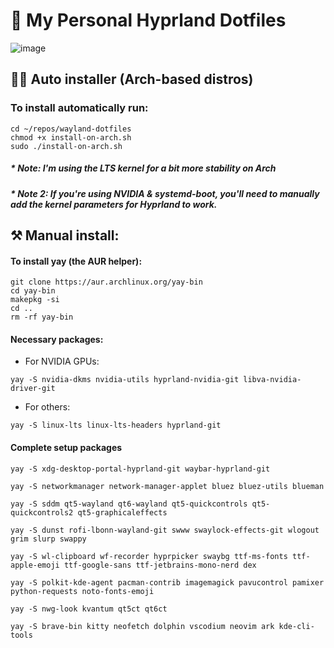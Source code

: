 # 🚀 My Personal Hyprland Dotfiles 
![image](https://user-images.githubusercontent.com/45101400/233792716-4ca542ce-c004-4404-b73a-82330e95b1c5.png)

## 👨‍💻 Auto installer (Arch-based distros)
### To install automatically run:

```
cd ~/repos/wayland-dotfiles
chmod +x install-on-arch.sh
sudo ./install-on-arch.sh
```
##### * Note: I'm using the LTS kernel for a bit more stability on Arch
##### * Note 2: If you're using NVIDIA & systemd-boot, you'll need to manually add the kernel parameters for Hyprland to work.

## ⚒️ Manual install:
#### To install yay (the AUR helper):

```
git clone https://aur.archlinux.org/yay-bin
cd yay-bin
makepkg -si
cd ..
rm -rf yay-bin
```

#### Necessary packages:

* For NVIDIA GPUs: 
```
yay -S nvidia-dkms nvidia-utils hyprland-nvidia-git libva-nvidia-driver-git
```

* For others:
```
yay -S linux-lts linux-lts-headers hyprland-git
```

#### Complete setup packages

```
yay -S xdg-desktop-portal-hyprland-git waybar-hyprland-git

yay -S networkmanager network-manager-applet bluez bluez-utils blueman

yay -S sddm qt5-wayland qt6-wayland qt5-quickcontrols qt5-quickcontrols2 qt5-graphicaleffects

yay -S dunst rofi-lbonn-wayland-git swww swaylock-effects-git wlogout grim slurp swappy

yay -S wl-clipboard wf-recorder hyprpicker swaybg ttf-ms-fonts ttf-apple-emoji ttf-google-sans ttf-jetbrains-mono-nerd dex

yay -S polkit-kde-agent pacman-contrib imagemagick pavucontrol pamixer python-requests noto-fonts-emoji

yay -S nwg-look kvantum qt5ct qt6ct

yay -S brave-bin kitty neofetch dolphin vscodium neovim ark kde-cli-tools
```